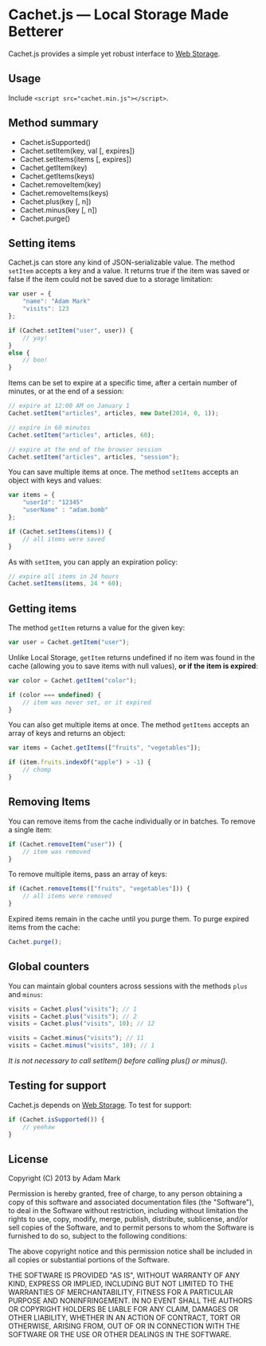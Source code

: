# Cachet.js — Local Storage Made Betterer

Cachet.js provides a simple yet robust interface to [Web Storage][1].

## Usage

Include `<script src="cachet.min.js"></script>`.

## Method summary

* Cachet.isSupported()
* Cachet.setItem(key, val [, expires])
* Cachet.setItems(items [, expires])
* Cachet.getItem(key)
* Cachet.getItems(keys)
* Cachet.removeItem(key)
* Cachet.removeItems(keys)
* Cachet.plus(key [, n])
* Cachet.minus(key [, n])
* Cachet.purge()

## Setting items

Cachet.js can store any kind of JSON-serializable value. The method `setItem`
accepts a key and a value. It returns true if the item was saved or false if
the item could not be saved due to a storage limitation:

``` javascript
var user = {
    "name": "Adam Mark"
    "visits": 123
};

if (Cachet.setItem("user", user)) {
    // yay!
}
else {
    // boo!
}
```

Items can be set to expire at a specific time, after a certain number of
minutes, or at the end of a session:

``` javascript
// expire at 12:00 AM on January 1
Cachet.setItem("articles", articles, new Date(2014, 0, 1));

// expire in 60 minutes
Cachet.setItem("articles", articles, 60);

// expire at the end of the browser session
Cachet.setItem("articles", articles, "session");
```

You can save multiple items at once. The method `setItems` accepts an object
with keys and values:

``` javascript
var items = {
    "userId": "12345"
    "userName" : "adam.bomb"
};

if (Cachet.setItems(items)) {
    // all items were saved
}
```

As with `setItem`, you can apply an expiration policy:

``` javascript
// expire all items in 24 hours
Cachet.setItems(items, 24 * 60);
```

## Getting items

The method `getItem` returns a value for the given key:

``` javascript
var user = Cachet.getItem("user");
```

Unlike Local Storage, `getItem` returns undefined if no item was found in the
cache (allowing you to save items with null values), **or if the item is
expired**:

``` javascript
var color = Cachet.getItem("color");

if (color === undefined) {
    // item was never set, or it expired
}
```

You can also get multiple items at once. The method `getItems` accepts an
array of keys and returns an object:

``` javascript
var items = Cachet.getItems(["fruits", "vegetables"]);

if (item.fruits.indexOf("apple") > -1) {
    // chomp
}
```

## Removing Items

You can remove items from the cache individually or in batches. To remove a
single item:

``` javascript
if (Cachet.removeItem("user")) {
    // item was removed
}
```

To remove multiple items, pass an array of keys:

``` javascript
if (Cachet.removeItems(["fruits", "vegetables"])) {
    // all items were removed
}
```

Expired items remain in the cache until you purge them. To purge expired
items from the cache:

``` javascript
Cachet.purge();
```

## Global counters

You can maintain global counters across sessions with the methods `plus` and
`minus`:

``` javascript
visits = Cachet.plus("visits"); // 1
visits = Cachet.plus("visits"); // 2
visits = Cachet.plus("visits", 10); // 12

visits = Cachet.minus("visits"); // 11
visits = Cachet.minus("visits", 10); // 1
```

*It is not necessary to call setItem() before calling plus() or minus().*

## Testing for support

Cachet.js depends on [Web Storage][1]. To test for support:

``` javascript
if (Cachet.isSupported()) {
    // yeehaw
}
```

## License

Copyright (C) 2013 by Adam Mark

Permission is hereby granted, free of charge, to any person obtaining a copy
of this software and associated documentation files (the "Software"), to deal
in the Software without restriction, including without limitation the rights
to use, copy, modify, merge, publish, distribute, sublicense, and/or sell
copies of the Software, and to permit persons to whom the Software is
furnished to do so, subject to the following conditions:

The above copyright notice and this permission notice shall be included in
all copies or substantial portions of the Software.

THE SOFTWARE IS PROVIDED "AS IS", WITHOUT WARRANTY OF ANY KIND, EXPRESS OR
IMPLIED, INCLUDING BUT NOT LIMITED TO THE WARRANTIES OF MERCHANTABILITY,
FITNESS FOR A PARTICULAR PURPOSE AND NONINFRINGEMENT. IN NO EVENT SHALL THE
AUTHORS OR COPYRIGHT HOLDERS BE LIABLE FOR ANY CLAIM, DAMAGES OR OTHER
LIABILITY, WHETHER IN AN ACTION OF CONTRACT, TORT OR OTHERWISE, ARISING FROM,
OUT OF OR IN CONNECTION WITH THE SOFTWARE OR THE USE OR OTHER DEALINGS IN
THE SOFTWARE.

[1]: http://dev.opera.com/articles/view/web-storage/